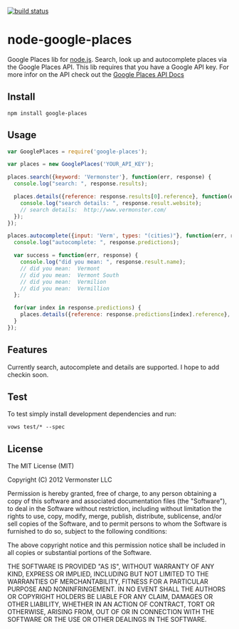 [![build status](https://secure.travis-ci.org/jpowers/node-google-places.png)](http://travis-ci.org/jpowers/node-google-places)
# node-google-places

Google Places lib for [node.js](http://nodejs.org). Search, look up and autocomplete places via the Google Places API. This lib requires that you
have a Google API key. For more infor on the API check out the [Google Places API Docs](http://code.google.com/apis/maps/documentation/places/)

## Install

```
npm install google-places
```

## Usage
```js
var GooglePlaces = require('google-places');

var places = new GooglePlaces('YOUR_API_KEY');

places.search({keyword: 'Vermonster'}, function(err, response) {
  console.log("search: ", response.results);

  places.details({reference: response.results[0].reference}, function(err, response) {
    console.log("search details: ", response.result.website);
    // search details:  http://www.vermonster.com/
  });
});

places.autocomplete({input: 'Verm', types: "(cities)"}, function(err, response) {
  console.log("autocomplete: ", response.predictions);

  var success = function(err, response) {
    console.log("did you mean: ", response.result.name);
    // did you mean:  Vermont
    // did you mean:  Vermont South
    // did you mean:  Vermilion
    // did you mean:  Vermillion
  };

  for(var index in response.predictions) {
    places.details({reference: response.predictions[index].reference}, success);
  }
});
```

## Features
Currently search, autocomplete and details are supported. I hope to add checkin soon.

## Test

To test simply install development dependencies and run:

`vows test/* --spec`

## License

The MIT License (MIT)

Copyright (C) 2012 Vermonster LLC

Permission is hereby granted, free of charge, to any person obtaining a copy of
this software and associated documentation files (the "Software"), to deal in
the Software without restriction, including without limitation the rights to
use, copy, modify, merge, publish, distribute, sublicense, and/or sell copies
of the Software, and to permit persons to whom the Software is furnished to do
so, subject to the following conditions:

The above copyright notice and this permission notice shall be included in all
copies or substantial portions of the Software.

THE SOFTWARE IS PROVIDED "AS IS", WITHOUT WARRANTY OF ANY KIND, EXPRESS OR
IMPLIED, INCLUDING BUT NOT LIMITED TO THE WARRANTIES OF MERCHANTABILITY,
FITNESS FOR A PARTICULAR PURPOSE AND NONINFRINGEMENT. IN NO EVENT SHALL THE
AUTHORS OR COPYRIGHT HOLDERS BE LIABLE FOR ANY CLAIM, DAMAGES OR OTHER
LIABILITY, WHETHER IN AN ACTION OF CONTRACT, TORT OR OTHERWISE, ARISING FROM,
OUT OF OR IN CONNECTION WITH THE SOFTWARE OR THE USE OR OTHER DEALINGS IN THE
SOFTWARE.

